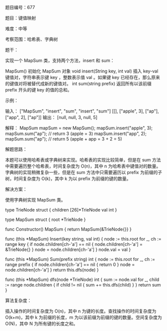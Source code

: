 题目编号：677

题目：键值映射

难度：中等

考察范围：哈希表、字典树

题干：

实现一个 MapSum 类，支持两个方法，insert 和 sum：

MapSum() 初始化 MapSum 对象
void insert(String key, int val) 插入 key-val 键值对，字符串表示键 key ，整数表示值 val 。如果键 key 已经存在，那么原来的键值对将被替代成新的键值对。
int sum(string prefix) 返回所有以该前缀 prefix 开头的键 key 的值的总和。

示例：

输入：
["MapSum", "insert", "sum", "insert", "sum"]
[[], ["apple", 3], ["ap"], ["app", 2], ["ap"]]
输出：
[null, null, 3, null, 5]

解释：
MapSum mapSum = new MapSum();
mapSum.insert("apple", 3);  
mapSum.sum("ap");           // return 3 (apple = 3)
mapSum.insert("app", 2);    
mapSum.sum("ap");           // return 5 (apple + app = 3 + 2 = 5)

解题思路：

本题可以使用哈希表或字典树来实现。哈希表的实现比较简单，但是在 sum 方法中需要遍历整个哈希表，时间复杂度为 O(n)，其中 n 为哈希表中键值对的数量。字典树的实现稍微复杂一些，但是在 sum 方法中只需要遍历以 prefix 为前缀的子树，时间复杂度为 O(k)，其中 k 为以 prefix 为前缀的键的数量。

解决方案：

使用字典树实现 MapSum 类。

type TrieNode struct {
    children [26]*TrieNode
    val      int
}

type MapSum struct {
    root *TrieNode
}

func Constructor() MapSum {
    return MapSum{&TrieNode{}}
}

func (this *MapSum) Insert(key string, val int) {
    node := this.root
    for _, ch := range key {
        if node.children[ch-'a'] == nil {
            node.children[ch-'a'] = &TrieNode{}
        }
        node = node.children[ch-'a']
    }
    node.val = val
}

func (this *MapSum) Sum(prefix string) int {
    node := this.root
    for _, ch := range prefix {
        if node.children[ch-'a'] == nil {
            return 0
        }
        node = node.children[ch-'a']
    }
    return this.dfs(node)
}

func (this *MapSum) dfs(node *TrieNode) int {
    sum := node.val
    for _, child := range node.children {
        if child != nil {
            sum += this.dfs(child)
        }
    }
    return sum
}

算法复杂度：

插入操作的时间复杂度为 O(n)，其中 n 为键的长度。查找操作的时间复杂度为 O(k+m)，其中 k 为前缀的长度，m 为以该前缀为前缀的键的数量。空间复杂度为 O(N)，其中 N 为所有键的长度之和。